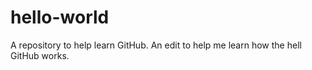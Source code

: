 # hello-world
A repository to help learn GitHub.
An edit to help me learn how the hell GitHub works.
